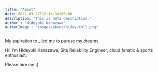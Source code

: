 ```yaml
---
title: "About"
date: 2021-03-27T12:14:34+06:00
description: "This is meta description."
author : "Hideyuki Kanazawa"
authorImage : "images/about/hidey-full.png"
---
```


My aspiration to _ led me to puruse my dreams



Hi! I'm Hideyuki Kanazawa, Site Reliability Engineer, cloud fanatic & sports enthusiast. 

Please hire me :)
